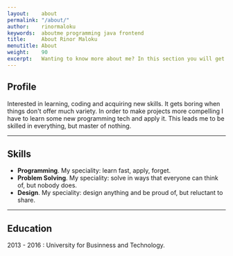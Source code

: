 ```yaml
---
layout:    about
permalink: "/about/"
author:    rinormaloku
keywords:  aboutme programming java frontend
title:     About Rinor Maloku
menutitle: About
weight:    90
excerpt:   Wanting to know more about me? In this section you will get to know me, how "I" want you to.
---
```


## Profile

Interested in learning, coding and acquiring new skills. It gets boring when things don't offer much variety. In order to make projects more compelling I have to learn some new programming tech and apply it. This leads me to be skilled in everything, but master of nothing.

---

## Skills

- **Programming**. My speciality: learn fast, apply, forget.
- **Problem Solving**. My speciality: solve in ways that everyone can think of, but nobody does.
- **Design**. My speciality: design anything and be proud of, but reluctant to share.

---

## Education

2013 - 2016
: University for Businness and Technology.